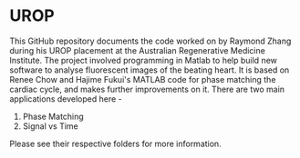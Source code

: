 # UROP

This GitHub repository documents the code worked on by Raymond Zhang during his UROP placement at the Australian Regenerative Medicine Institute.
The project involved programming in Matlab to help build new software to analyse fluorescent images of the beating heart.
It is based on Renee Chow and Hajime Fukui's MATLAB code for phase matching the cardiac cycle, and makes further improvements on it.
There are two main applications developed here - 

1. Phase Matching
2. Signal vs Time

Please see their respective folders for more information.
